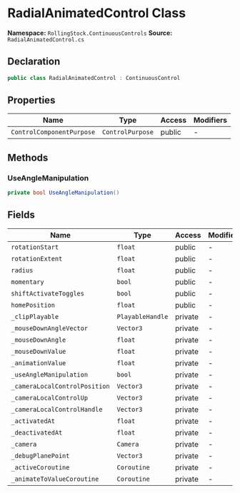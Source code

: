 # RadialAnimatedControl Class

**Namespace:** `RollingStock.ContinuousControls`
**Source:** `RadialAnimatedControl.cs`

## Declaration

```csharp
public class RadialAnimatedControl : ContinuousControl
```

## Properties

| Name | Type | Access | Modifiers |
|------|------|--------|-----------|
| `ControlComponentPurpose` | `ControlPurpose` | public | - |

## Methods

### UseAngleManipulation

```csharp
private bool UseAngleManipulation()
```

## Fields

| Name | Type | Access | Modifiers |
|------|------|--------|-----------|
| `rotationStart` | `float` | public | - |
| `rotationExtent` | `float` | public | - |
| `radius` | `float` | public | - |
| `momentary` | `bool` | public | - |
| `shiftActivateToggles` | `bool` | public | - |
| `homePosition` | `float` | public | - |
| `_clipPlayable` | `PlayableHandle` | private | - |
| `_mouseDownAngleVector` | `Vector3` | private | - |
| `_mouseDownAngle` | `float` | private | - |
| `_mouseDownValue` | `float` | private | - |
| `_animationValue` | `float` | private | - |
| `_useAngleManipulation` | `bool` | private | - |
| `_cameraLocalControlPosition` | `Vector3` | private | - |
| `_cameraLocalControlUp` | `Vector3` | private | - |
| `_cameraLocalControlHandle` | `Vector3` | private | - |
| `_activatedAt` | `float` | private | - |
| `_deactivatedAt` | `float` | private | - |
| `_camera` | `Camera` | private | - |
| `_debugPlanePoint` | `Vector3` | private | - |
| `_activeCoroutine` | `Coroutine` | private | - |
| `_animateToValueCoroutine` | `Coroutine` | private | - |

